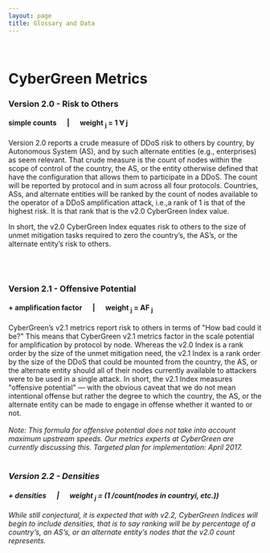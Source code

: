 ```yaml
---
layout: page
title: Glossary and Data
---
```


<br/>
<h1>CyberGreen Metrics</h1>
<h3>Version 2.0 - Risk to Others</h3>
<h4><strong>simple counts &emsp; | &emsp; weight <sub>j</sub> = 1 ∀ j</strong></h4>
Version 2.0 reports a crude measure of DDoS risk to others by country,
by Autonomous System (AS), and by such alternate entities (e.g., enterprises)
as seem relevant. That crude measure is the count of nodes within the scope of
control of the country, the AS, or the entity otherwise defined that have the
configuration that allows them to participate in a DDoS. The count will be
reported by protocol and in sum across all four protocols. Countries, ASs, and
alternate entities will be ranked by the count of nodes available to the
operator of a DDoS amplification attack, i.e.,a rank of 1 is that of the highest
risk. It is that rank that is the v2.0 CyberGreen Index value.

In short, the v2.0 CyberGreen Index equates risk to others to the size of unmet
mitigation tasks required to zero the country’s, the AS’s, or the alternate
entity’s risk to others.

<br>
<br>
<h3>Version 2.1 - Offensive Potential</h3>
<h4><strong>+ amplification factor &emsp; | &emsp; weight <sub>j</sub> = AF <sub>j</sub></strong></h4>
CyberGreen’s v2.1 metrics report risk to others in terms of "How bad could it be?"
This means that CyberGreen v2.1 metrics factor in the scale potential
for amplification by protocol by node. Whereas the v2.0 Index is a rank order
by the size of the unmet mitigation need, the v2.1 Index is a rank order by the
size of the DDoS that could be mounted from the country, the AS, or the
alternate entity should all of their nodes currently available to attackers were
to be used in a single attack. In short, the v2.1 Index measures
"offensive potential" — with the obvious caveat that we do not mean intentional
offense but rather the degree to which the country, the AS, or the alternate
entity can be made to engage in offense whether it wanted to or not.
<br>
<br>
<i> Note: This formula for offensive potential does not take into account maximum upstream speeds. Our metrics experts at CyberGreen are currently discussing this. Targeted plan for implementation: April 2017.<i>
<br>
<br>
<h3>Version 2.2 - Densities</h3>
<h4>
  <strong>
  + densities &emsp; | &emsp; weight <sub>j</sub> = (1 /count(nodes in countryi, etc.))
  </strong>
</h4>
While still conjectural, it is expected that with v2.2, CyberGreen Indices will
begin to include densities, that is to say ranking will be by percentage of a
country’s, an AS’s, or an alternate entity’s nodes that the v2.0 count represents.
